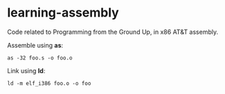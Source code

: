 # learning-assembly

Code related to Programming from the Ground Up, in x86 AT&T assembly.

Assemble using **as**:

`as -32 foo.s -o foo.o`

Link using **ld**:

`ld -m elf_i386 foo.o -o foo`

